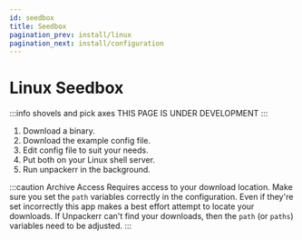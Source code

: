 ```yaml
---
id: seedbox
title: Seedbox
pagination_prev: install/linux
pagination_next: install/configuration
---
```


# Linux Seedbox

:::info shovels and pick axes
THIS PAGE IS UNDER DEVELOPMENT
:::

1. Download a binary.
1. Download the example config file.
1. Edit config file to suit your needs.
1. Put both on your Linux shell server.
1. Run unpackerr in the background.

:::caution Archive Access
Requires access to your download location.
Make sure you set the `path` variables correctly in the configuration.
Even if they're set incorrectly this app makes a best effort attempt to
locate your downloads. If Unpackerr can't find your downloads, then the
`path` (or `paths`) variables need to be adjusted.
:::